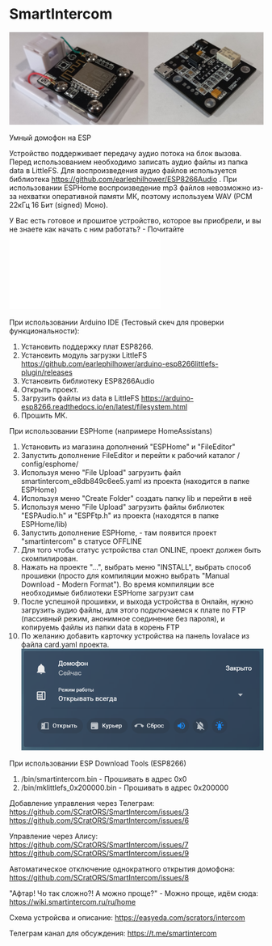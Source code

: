 # SmartIntercom

![](images/main.jpg)

Умный домофон на ESP

Устройство поддерживает передачу аудио потока на блок вызова. Перед использованием необходимо записать аудио файлы из папка data в LittleFS.
Для воспроизведения аудио файлов используется библиотека https://github.com/earlephilhower/ESP8266Audio .
При использовании ESPHome воспроизведение mp3 файлов невозможно из-за нехватки оперативной памяти МК, поэтому используем WAV (PCM 22кГц 16 Бит (signed) Моно).

У Вас есть готовое и прошитое устройство, которое вы приобрели, и вы не знаете как начать с ним работать? - Почитайте ![userguide.pdf](userguide.pdf)

При использовании Arduino IDE (Тестовый скеч для проверки функциональности):
1. Установить поддержку плат ESP8266.
2. Установить модуль загрузки LittleFS https://github.com/earlephilhower/arduino-esp8266littlefs-plugin/releases
3. Установить библиотеку ESP8266Audio
4. Открыть проект.
5. Загрузить файлы из data в LittleFS https://arduino-esp8266.readthedocs.io/en/latest/filesystem.html
6. Прошить МК.

При использовании ESPHome (напримере HomeAssistans)
1. Установить из магазина дополнений "ESPHome" и "FileEditor"
2. Запустить дополнение FileEditor и перейти к рабочий каталог /сonfig/esphome/
3. Используя меню "File Upload" загрузить файл smartintercom_e8db849c6ee5.yaml из проекта (находится в папке ESPHome)
4. Используя меню "Create Folder" создать папку lib и перейти в неё
5. Используя меню "File Upload" загрузить файлы  библиотек "ESPAudio.h" и "ESPFtp.h" из проекта (находятся в папке ESPHome/lib)
6. Запустить дополнение ESPHome, - там появится проект "smartintercom" в статусе OFFLINE
7. Для того чтобы статус устройства стал ONLINE, проект должен быть скомпилирован.
8. Нажать на проекте "...", выбрать меню "INSTALL", выбрать способ прошивки (просто для компиляции можно выбрать "Manual Download - Modern Format"). Во время компиляции все необходимые библиотеки ESPHome загрузит сам
9. После успешной прошивки, и выхода устройства в Онлайн, нужно загрузить аудио файлы, для этого подключаемся к плате по FTP (пассивный режим, анонимное соединение без пароля), и копируемь файлы из папки data в корень FTP
10. По желанию добавить карточку устройства на панель lovalace из файла card.yaml проекта. ![](images/card.png)

При использовании ESP Download Tools (ESP8266)
1. /bin/smartintercom.bin - Прошивать в адрес 0x0
2. /bin/mklittlefs_0x200000.bin - Прошивать в адрес 0x200000

Добавление управления через Телеграм:
https://github.com/SCratORS/SmartIntercom/issues/3
https://github.com/SCratORS/SmartIntercom/issues/6

Управление через Алису:
https://github.com/SCratORS/SmartIntercom/issues/7
https://github.com/SCratORS/SmartIntercom/issues/9

Автоматическое отключение однократного открытия домофона:
https://github.com/SCratORS/SmartIntercom/issues/8

"Афтар! Чо так сложно?! А можно проще?" - Можно проще, идём сюда:
https://wiki.smartintercom.ru/ru/home

Схема устройсва и описание:
https://easyeda.com/scrators/intercom

Телеграм канал для обсуждения:
https://t.me/smartintercom
